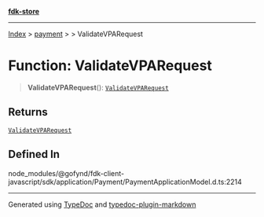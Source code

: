 [**fdk-store**](../../../README.md)
***

[Index](../../../API.md) > [payment](../../README.md) > [<internal>](../README.md) > ValidateVPARequest

# Function: ValidateVPARequest

> **ValidateVPARequest**(): [`ValidateVPARequest`](../type-aliases/type-alias.ValidateVPARequest.md)

## Returns

[`ValidateVPARequest`](../type-aliases/type-alias.ValidateVPARequest.md)

## Defined In

node\_modules/@gofynd/fdk-client-javascript/sdk/application/Payment/PaymentApplicationModel.d.ts:2214

***
Generated using [TypeDoc](https://typedoc.org/) and [typedoc-plugin-markdown](https://www.npmjs.com/package/typedoc-plugin-markdown)
